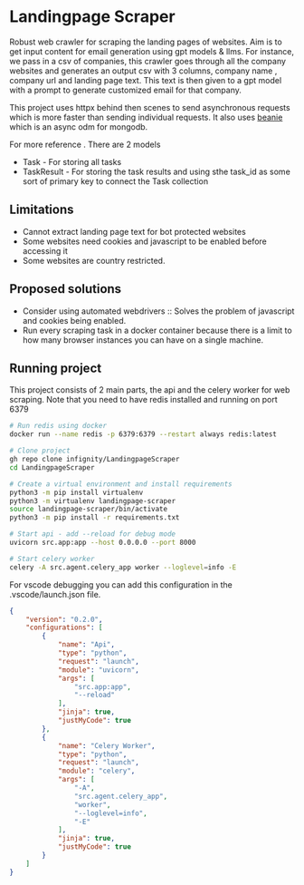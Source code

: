 # Landingpage Scraper

Robust web crawler for scraping the landing pages of websites. Aim is to get input content for email generation using gpt models & llms. For instance, we pass in a csv of companies, this crawler goes through all the company websites and generates an output csv with 3 columns, company name , company url and landing page text. This text is then given to a gpt model with a prompt to generate customized email for that company.

This project uses httpx behind then scenes to send asynchronous requests which is more faster than sending individual requests. It also uses [beanie](https://beanie-odm.dev) which is an async odm for mongodb.

For more reference . There are 2 models
- Task - For storing all tasks
- TaskResult - For storing the task results and using sthe task_id as some sort of primary key to connect the Task collection

## Limitations
- Cannot extract landing page text for bot protected websites
- Some websites need cookies and javascript to be enabled before accessing it
- Some websites are country restricted.

## Proposed solutions
- Consider using automated webdrivers :: Solves the problem of javascript and cookies being enabled.
- Run every scraping task in a docker container because there is a limit to how many browser instances you can have on a single machine.

## Running project
This project consists of 2 main parts, the api and the celery worker for web scraping. Note that you need to have redis installed and running on port 6379

```bash
# Run redis using docker
docker run --name redis -p 6379:6379 --restart always redis:latest

# Clone project
gh repo clone infignity/LandingpageScraper
cd LandingpageScraper

# Create a virtual environment and install requirements
python3 -m pip install virtualenv
python3 -m virtualenv landingpage-scraper
source landingpage-scraper/bin/activate
python3 -m pip install -r requirements.txt

# Start api - add --reload for debug mode
uvicorn src.app:app --host 0.0.0.0 --port 8000

# Start celery worker 
celery -A src.agent.celery_app worker --loglevel=info -E
```

For vscode debugging you can add this configuration in the .vscode/launch.json file.

```json
{
    "version": "0.2.0",
    "configurations": [
        {
            "name": "Api",
            "type": "python",
            "request": "launch",
            "module": "uvicorn",
            "args": [
                "src.app:app",
                "--reload"
            ],
            "jinja": true,
            "justMyCode": true
        },
        {
            "name": "Celery Worker",
            "type": "python",
            "request": "launch",
            "module": "celery",
            "args": [
                "-A",
                "src.agent.celery_app",
                "worker",
                "--loglevel=info",
                "-E"
            ],
            "jinja": true,
            "justMyCode": true
        }
    ]
}
```